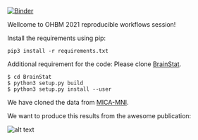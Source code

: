 [![Binder](https://mybinder.org/badge_logo.svg)](https://mybinder.org/v2/gh/sheyma/ohbm_2021_fellow/HEAD)

Wellcome to OHBM 2021 reproducible workflows session!

Install the requirements using pip:

```
pip3 install -r requirements.txt
```

Additional requirement for the code: Please clone [BrainStat](https://github.com/MICA-MNI/BrainStat).

```
$ cd BrainStat
$ python3 setup.py build
$ python3 setup.py install --user
```

We have cloned the data from [MICA-MNI](https://github.com/MICA-MNI/micaopen/tree/master/surfstat/surfstat_tutorial/thickness).

We want to produce this results from the awesome publication:

![alt text](https://github.com/sheyma/ohbm_2021_fellow/blob/master/figure.png)
